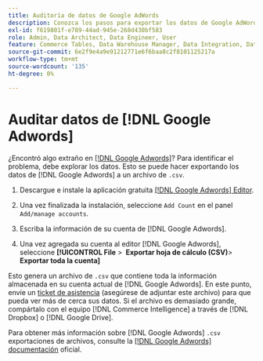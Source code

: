 ```yaml
---
title: Auditoría de datos de Google AdWords
description: Conozca los pasos para exportar los datos de Google AdWords.
exl-id: f619801f-e789-44ad-945e-268d430bf583
role: Admin, Data Architect, Data Engineer, User
feature: Commerce Tables, Data Warehouse Manager, Data Integration, Data Import/Export
source-git-commit: 6e2f9e4a9e91212771e6f6baa8c2f8101125217a
workflow-type: tm+mt
source-wordcount: '135'
ht-degree: 0%

---
```


# Auditar datos de [!DNL Google Adwords]

¿Encontró algo extraño en [[!DNL Google Adwords]](../integrations/google-adwords.md)? Para identificar el problema, debe explorar los datos. Esto se puede hacer exportando los datos de [!DNL Google Adwords] a un archivo de `.csv`.

1. Descargue e instale la aplicación gratuita [[!DNL Google Adwords] Editor](https://ads.google.com/home/tools/ads-editor/).

1. Una vez finalizada la instalación, seleccione `Add Count` en el panel `Add/manage accounts`.

1. Escriba la información de su cuenta de [!DNL Google Adwords].

1. Una vez agregada su cuenta al editor [!DNL Google Adwords], seleccione **[!UICONTROL File** > **&#x200B; Exportar hoja de cálculo (CSV)**> **Exportar toda la cuenta]**

Esto genera un archivo de `.csv` que contiene toda la información almacenada en su cuenta actual de [!DNL Google Adwords]. En este punto, envíe un [ticket de asistencia](https://experienceleague.adobe.com/docs/commerce-knowledge-base/kb/troubleshooting/miscellaneous/mbi-service-policies.html) (asegúrese de adjuntar este archivo) para que pueda ver más de cerca sus datos. Si el archivo es demasiado grande, compártalo con el equipo [!DNL Commerce Intelligence] a través de [!DNL Dropbox] o [!DNL Google Drive].

Para obtener más información sobre [!DNL Google Adwords] `.csv` exportaciones de archivos, consulte la [[!DNL Google Adwords] documentación](https://support.google.com/google-ads/editor/answer/38657?hl=en) oficial.
